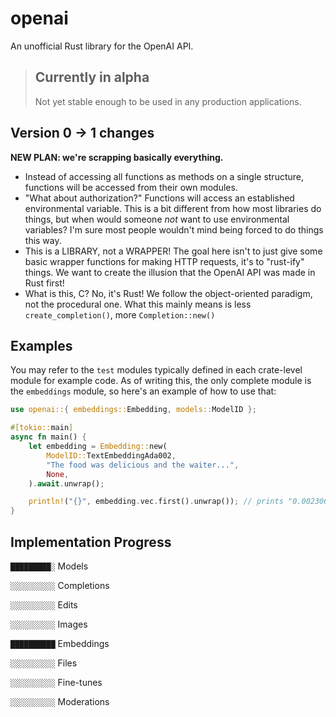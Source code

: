 # openai
An unofficial Rust library for the OpenAI API.

> ## Currently in alpha
> Not yet stable enough to be used in any production applications.

## Version 0 -> 1 changes

**NEW PLAN: we're scrapping basically everything.**

 - Instead of accessing all functions as methods on a single structure,
 functions will be accessed from their own modules.
 - "What about authorization?"
 Functions will access an established environmental variable.
 This is a bit different from how most libraries do things,
 but when would someone *not* want to use environmental variables?
 I'm sure most people wouldn't mind being forced to do things this way.
 - This is a LIBRARY, not a WRAPPER!
 The goal here isn't to just give some basic wrapper functions for making HTTP requests,
 it's to "rust-ify" things. We want to create the illusion that the OpenAI API was made in Rust first!
 - What is this, C? No, it's Rust! We follow the object-oriented paradigm, not the procedural one.
 What this mainly means is less `create_completion()`, more `Completion::new()`

## Examples
You may refer to the `test` modules typically defined in each crate-level module for example code.
As of writing this, the only complete module is the `embeddings` module, so here's an example of how to use that:
```rs
use openai::{ embeddings::Embedding, models::ModelID };

#[tokio::main]
async fn main() {
    let embedding = Embedding::new(
        ModelID::TextEmbeddingAda002,
        "The food was delicious and the waiter...",
        None,
    ).await.unwrap();

    println!("{}", embedding.vec.first().unwrap()); // prints "0.0023064255"... probably. This is AI, after all
}
```

## Implementation Progress
`█████████░` Models

`░░░░░░░░░░` Completions

`░░░░░░░░░░` Edits

`░░░░░░░░░░` Images

`██████████` Embeddings

`░░░░░░░░░░` Files

`░░░░░░░░░░` Fine-tunes

`░░░░░░░░░░` Moderations
